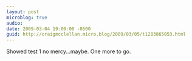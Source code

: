 ```yaml
---
layout: post
microblog: true
audio: 
date: 2009-03-04 19:00:00 -0500
guid: http://craigmcclellan.micro.blog/2009/03/05/t1283865053.html
---
```

Showed test 1 no mercy...maybe. One more to go.
